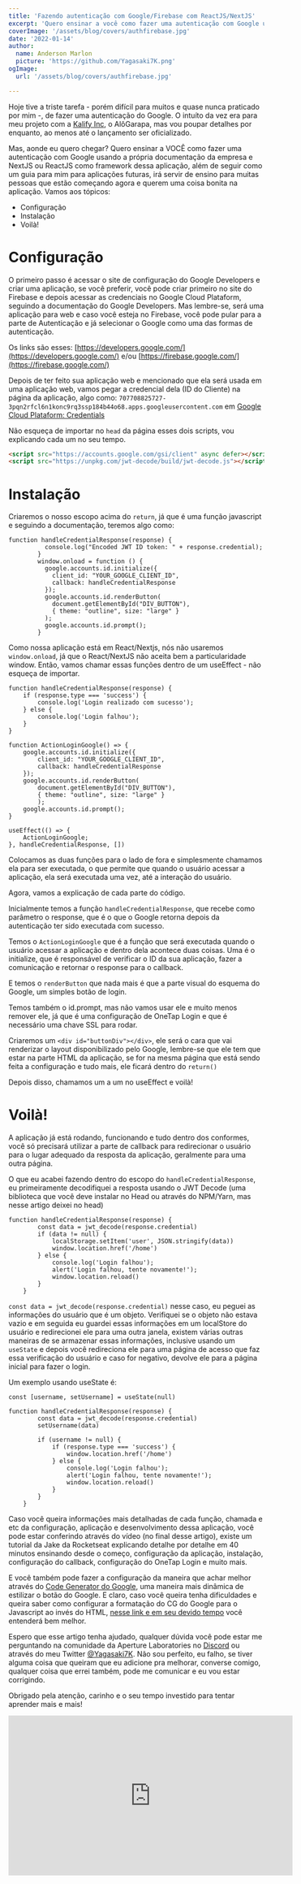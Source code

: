 ```yaml
---
title: 'Fazendo autenticação com Google/Firebase com ReactJS/NextJS'
excerpt: 'Quero ensinar a você como fazer uma autenticação com Google usando a própria documentação da empresa e NextJS ou ReactJS como framework dessa aplicação, além de seguir como um guia para mim, irá seguir de ensino para muitas pessoas ...'
coverImage: '/assets/blog/covers/authfirebase.jpg'
date: '2022-01-14'
author:
  name: Anderson Marlon
  picture: 'https://github.com/Yagasaki7K.png'
ogImage:
  url: '/assets/blog/covers/authfirebase.jpg'

---
```


Hoje tive a triste tarefa - porém difícil para muitos e quase nunca praticado por mim -, de fazer uma autenticação do Google. O intuíto da vez era para meu projeto com a [Kalify Inc](https://kalify.netlify.com/), o AlôGarapa, mas vou poupar detalhes por enquanto, ao menos até o lançamento ser oficializado.

Mas, aonde eu quero chegar? Quero ensinar a VOCÊ como fazer uma autenticação com Google usando a própria documentação da empresa e NextJS ou ReactJS como framework dessa aplicação, além de seguir como um guia para mim para aplicações futuras, irá servir de ensino para muitas pessoas que estão começando agora e querem uma coisa bonita na aplicação. Vamos aos tópicos:

- Configuração
- Instalação
- Voilà!

# Configuração
O primeiro passo é acessar o site de configuração do Google Developers e criar uma aplicação, se você preferir, você pode criar primeiro no site do Firebase e depois acessar as credenciais no Google Cloud Plataform, seguindo a documentação do Google Developers. Mas lembre-se, será uma aplicação para web e caso você esteja no Firebase, você pode pular para a parte de Autenticação e já selecionar o Google como uma das formas de autenticação.

Os links são esses: [https://developers.google.com/](https://developers.google.com/) e/ou [https://firebase.google.com/](https://firebase.google.com/)

Depois de ter feito sua aplicação web e mencionado que ela será usada em uma aplicação web, vamos pegar a credencial dela (ID do Cliente) na página da aplicação, algo como: `707708825727-3pqn2rfcl6n1konc9rq3ssp184b44o68.apps.googleusercontent.com` em [Google Cloud Plataform: Credentials](https://console.cloud.google.com/apis/credentials)

Não esqueça de importar no `head` da página esses dois scripts, vou explicando cada um no seu tempo.

```HTML
<script src="https://accounts.google.com/gsi/client" async defer></script>
<script src="https://unpkg.com/jwt-decode/build/jwt-decode.js"></script>
```

# Instalação
Criaremos o nosso escopo acima do `return`, já que é uma função javascript e seguindo a documentação, teremos algo como:

```JS
function handleCredentialResponse(response) {
          console.log("Encoded JWT ID token: " + response.credential);
        }
        window.onload = function () {
          google.accounts.id.initialize({
            client_id: "YOUR_GOOGLE_CLIENT_ID",
            callback: handleCredentialResponse
          });
          google.accounts.id.renderButton(
            document.getElementById("DIV_BUTTON"),
            { theme: "outline", size: "large" }  
          );
          google.accounts.id.prompt();
        }
```

Como nossa aplicação está em React/Nextjs, nós não usaremos `window.onload`, já que o React/NextJS não aceita bem a particularidade window.
Então, vamos chamar essas funções dentro de um useEffect - não esqueça de importar.

```JS
function handleCredentialResponse(response) {
    if (response.type === 'success') {
        console.log('Login realizado com sucesso');
    } else {
        console.log('Login falhou');
    }
}

function ActionLoginGoogle() => {
    google.accounts.id.initialize({
        client_id: "YOUR_GOOGLE_CLIENT_ID",
        callback: handleCredentialResponse
    });
    google.accounts.id.renderButton(
        document.getElementById("DIV_BUTTON"),
        { theme: "outline", size: "large" }
        );
    google.accounts.id.prompt();
}

useEffect(() => {
    ActionLoginGoogle;
}, handleCredentialResponse, [])
```

Colocamos as duas funções para o lado de fora e simplesmente chamamos ela para ser executada, o que permite que quando o usuário 
acessar a aplicação, ela será executada uma vez, até a interação do usuário.

Agora, vamos a explicação de cada parte do código.

Inicialmente temos a função `handleCredentialResponse`, que recebe como parâmetro o response, que é o que o Google retorna depois
da autenticação ter sido executada com sucesso.

Temos o `ActionLoginGoogle` que é a função que será executada quando o usuário acessar a aplicação e dentro dela acontece duas coisas.
Uma é o initialize, que é responsável de verificar o ID da sua aplicação, fazer a comunicação e retornar o response para o callback.

E temos o `renderButton` que nada mais é que a parte visual do esquema do Google, um simples botão de login.

Temos também o id.prompt, mas não vamos usar ele e muito menos remover ele, já que é uma configuração de OneTap Login e que é necessário uma chave SSL para rodar.

Criaremos um `<div id="buttonDiv"></div>`, ele será o cara que vai renderizar o layout disponibilizado pelo Google, lembre-se que ele
tem que estar na parte HTML da aplicação, se for na mesma página que está sendo feita a configuração e tudo mais, ele ficará dentro do `return()`

Depois disso, chamamos um a um no useEffect e voilà!

# Voilà!

A aplicação já está rodando, funcionando e tudo dentro dos conformes, você só precisará utilizar a parte de callback para redirecionar o usuário para
o lugar adequado da resposta da aplicação, geralmente para uma outra página. 

O que eu acabei fazendo dentro do escopo do `handleCredentialResponse`, eu primeiramente decodifiquei a resposta usando o JWT Decode 
(uma biblioteca que você deve instalar no Head ou através do NPM/Yarn, mas nesse artigo deixei no head) 

```JS
function handleCredentialResponse(response) {
        const data = jwt_decode(response.credential)
        if (data != null) {
            localStorage.setItem('user', JSON.stringify(data))
            window.location.href('/home')
        } else {
            console.log('Login falhou');
            alert('Login falhou, tente novamente!');
            window.location.reload()
        }
    }
```

`const data = jwt_decode(response.credential)` nesse caso, eu peguei as informações do usuário que é um objeto. Verifiquei se o objeto não estava vazio
e em seguida eu guardei essas informações em um localStore do usuário e redirecionei ele para uma outra janela, existem várias outras maneiras de se armazenar
essas informações, inclusive usando um `useState` e depois você redireciona ele para uma página de acesso que faz essa verificação do usuário e caso for negativo,
devolve ele para a página inicial para fazer o login.

Um exemplo usando useState é:

```JS
const [username, setUsername] = useState(null)

function handleCredentialResponse(response) {
        const data = jwt_decode(response.credential)
        setUsername(data)

        if (username != null) {
            if (response.type === 'success') {
                window.location.href('/home')
            } else {
                console.log('Login falhou');
                alert('Login falhou, tente novamente!');
                window.location.reload()
            }
        }
    }
```

Caso você queira informações mais detalhadas de cada função, chamada e etc da configuração, aplicação e desenvolvimento dessa aplicação, você pode estar
conferindo através do vídeo (no final desse artigo), existe um tutorial da Jake da Rocketseat explicando detalhe por detalhe em 40 minutos ensinando desde o começo, configuração da aplicação, instalação, configuração do callback, configuração do OneTap Login e muito mais.

E você também pode fazer a configuração da maneira que achar melhor através do [Code Generator do Google](https://developers.google.com/identity/gsi/web/tools/configurator),
uma maneira mais dinâmica de estilizar o botão do Google. E claro, caso você queira tenha dificuldades e queira saber como configurar a formatação do CG do Google para o Javascript ao invés do HTML, [nesse link e em seu devido tempo](https://youtu.be/92RkvBuIcts?t=1836) você entenderá bem melhor.

Espero que esse artigo tenha ajudado, qualquer dúvida você pode estar me perguntando na comunidade da Aperture Laboratories no [Discord](https://discord.gg/nyTRNSV) ou através do meu Twitter [@Yagasaki7K](https://twitter.com/Yagasaki7K). Não sou perfeito, eu falho, se tiver alguma coisa que queiram que eu adicione pra melhorar, converse comigo, qualquer coisa que errei também, pode me comunicar e eu vou estar corrigindo. 

Obrigado pela atenção, carinho e o seu tempo investido para tentar aprender mais e mais!

<iframe width="560" height="315" src="https://www.youtube.com/embed/92RkvBuIcts" title="YouTube" frameborder="0" allow="accelerometer; autoplay; clipboard-write; encrypted-media; gyroscope; picture-in-picture" allowfullscreen></iframe>